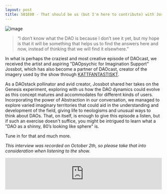 ```yaml
---
layout: post
title: S01E08 - That should be us (but I'm here to contribute) with Jossbot
---
```


![image](/assets/images/banners/s01e08.png)

> “I don’t know what the DAO is because I don’t see it yet, but my hope is that it will be something that helps us to find the answers here and now, instead of thinking that we will find it elsewhere.”

In what is perhaps the craziest and most creative episode of DAOcast, we received the artist and aspiring "DAOpsychic for Imagination Support" Jossbot, which has also become a partner of DAOcast, creator of the imagery used by the show through [KATTFANTASTISKT](http://kattfantastiskt.world/).

As a DAOstack pollinator and avid creator, Jossbot shared her takes on the Genesis experiment, exploring with us how the DAO dynamics could evolve as this concept matures and accommodates for different kinds of users. Incorporating the power of Abstraction in our conversation, we managed to explore varied imaginary territories that could aid in the understanding and development of the field, giving life to neologisms and unusual ways to think about DAOs. That, on itself, is enough to give this episode a listen, but if such an exercise doesn't suffice, you might be intrigued to learn what a "DAO as a shinny, 80’s looking like sphere" is.

Tune in for that and much more.

*This interview was recorded on October 2th, so please take that into consideration when listening to the show.*

<iframe src="https://anchor.fm/daocast/embed/episodes/Episode-8---That-should-be-us-but-Im-here-to-contribute-with-Jossbot-e2oiah" height="102px" width="100%" frameborder="0" scrolling="no"></iframe>
